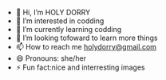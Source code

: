 - 👋 Hi, I’m HOLY DORRY
- 👀 I’m interested in codding
- 🌱 I’m currently learning codding
- 💞️ I’m looking tofoward to learn more things
- 📫 How to reach me holydorry@gmail.com
- 😄 Pronouns: she/her
- ⚡ Fun fact:nice and interresting images 

<!---
holydorry/holydorry is a ✨ special ✨ repository because its `README.md` (this file) appears on your GitHub profile.
You can click the Preview link to take a look at your changes.
--->
